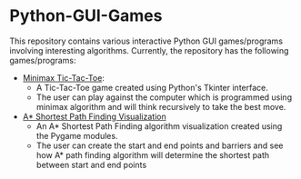 # Python-GUI-Games

This repository contains various interactive Python GUI games/programs involving interesting algorithms. Currently, the repository has the following games/programs:
* [Minimax Tic-Tac-Toe](https://github.com/RandomY-2/Python-GUI-Games/tree/main/TicTacToe):
  * A Tic-Tac-Toe game created using Python's Tkinter interface. 
  * The user can play against the computer which is programmed using minimax algorithm and will think recursively to take the best move. 
* [A* Shortest Path Finding Visualization](https://github.com/RandomY-2/Python-GUI-Games/tree/main/A_Star_Visualization)
  * An A* Shortest Path Finding algorithm visualization created using the Pygame modules.
  * The user can create the start and end points and barriers and see how A* path finding algorithm will determine the shortest path between start and end points
